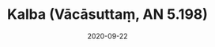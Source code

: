 ---
layout: page
title: 'Kalba (Vācāsuttaṃ, AN 5.198)'
category: palaipsnines
image:
  feature: Burmese.jpg
index: Kalba
sortIndex: 5198 
date: 2020-09-22
tags: Kalba
suttacentral: an5.198
---